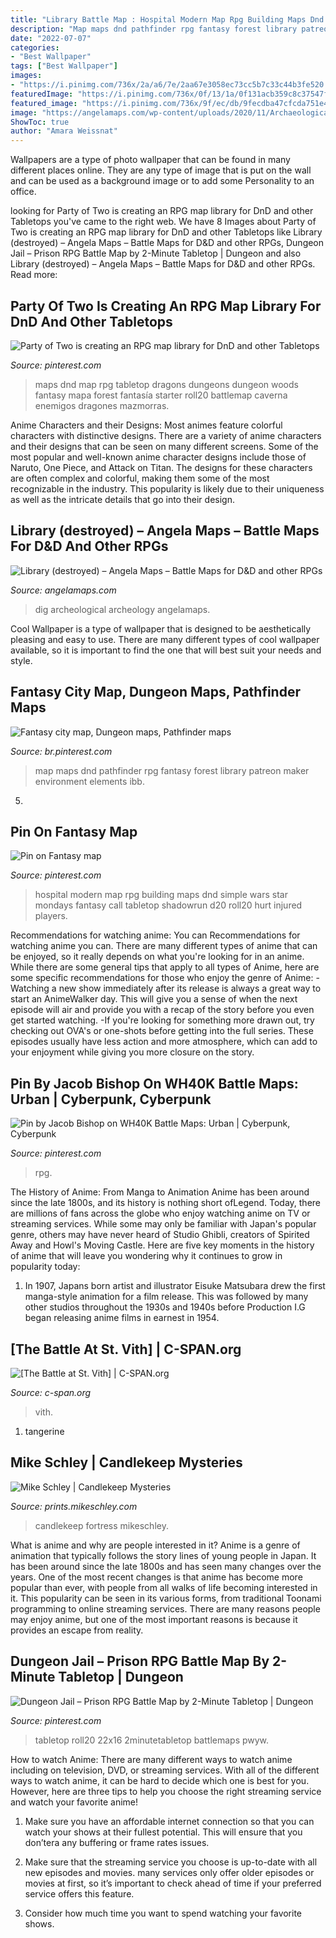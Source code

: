 ```yaml
---
title: "Library Battle Map : Hospital Modern Map Rpg Building Maps Dnd Simple Wars Star Mondays Fantasy Call Tabletop Shadowrun D20 Roll20 Hurt Injured Players"
description: "Map maps dnd pathfinder rpg fantasy forest library patreon maker environment elements ibb"
date: "2022-07-07"
categories:
- "Best Wallpaper"
tags: ["Best Wallpaper"]
images:
- "https://i.pinimg.com/736x/2a/a6/7e/2aa67e3058ec73cc5b7c33c44b3fe520.jpg"
featuredImage: "https://i.pinimg.com/736x/0f/13/1a/0f131acb359c8c37547fef57d4eb0597.jpg"
featured_image: "https://i.pinimg.com/736x/9f/ec/db/9fecdba47cfcda751e4eadce08ff95a7.jpg"
image: "https://angelamaps.com/wp-content/uploads/2020/11/ArchaeologicalDig_logo-1-scaled.jpg"
ShowToc: true
author: "Amara Weissnat"
---
```





Wallpapers are a type of photo wallpaper that can be found in many different places online. They are any type of image that is put on the wall and can be used as a background image or to add some Personality to an office.

	

		
looking for Party of Two is creating an RPG map library for DnD and other Tabletops you've came to the right web. We have 8 Images about Party of Two is creating an RPG map library for DnD and other Tabletops like Library (destroyed) – Angela Maps – Battle Maps for D&amp;D and other RPGs, Dungeon Jail – Prison RPG Battle Map by 2-Minute Tabletop | Dungeon and also Library (destroyed) – Angela Maps – Battle Maps for D&amp;D and other RPGs. Read more:
		
    
## Party Of Two Is Creating An RPG Map Library For DnD And Other Tabletops

<img loading=lazy src="https://i.pinimg.com/736x/9f/ec/db/9fecdba47cfcda751e4eadce08ff95a7.jpg" onerror="this.onerror=null;this.src='https://tse3.mm.bing.net/th?id=OIP.qJkYxJED4JD8fKA2gxImLwHaFP&amp;pid=15.1';" alt="Party of Two is creating an RPG map library for DnD and other Tabletops">

_Source: pinterest.com_

>maps dnd map rpg tabletop dragons dungeons dungeon woods fantasy mapa forest fantasía starter roll20 battlemap caverna enemigos dragones mazmorras. 

	

Anime Characters and their Designs: Most animes feature colorful characters with distinctive designs.
There are a variety of anime characters and their designs that can be seen on many different screens. Some of the most popular and well-known anime character designs include those of Naruto, One Piece, and Attack on Titan. The designs for these characters are often complex and colorful, making them some of the most recognizable in the industry. This popularity is likely due to their uniqueness as well as the intricate details that go into their design.

    
## Library (destroyed) – Angela Maps – Battle Maps For D&amp;D And Other RPGs

<img loading=lazy src="https://angelamaps.com/wp-content/uploads/2020/11/ArchaeologicalDig_logo-1-scaled.jpg" onerror="this.onerror=null;this.src='https://tse4.mm.bing.net/th?id=OIP.fdQn4V9j8gc9tmOQZS1CHwHaFj&amp;pid=15.1';" alt="Library (destroyed) – Angela Maps – Battle Maps for D&amp;D and other RPGs">

_Source: angelamaps.com_

>dig archeological archeology angelamaps. 

	

Cool Wallpaper is a type of wallpaper that is designed to be aesthetically pleasing and easy to use. There are many different types of cool wallpaper available, so it is important to find the one that will best suit your needs and style.

    
## Fantasy City Map, Dungeon Maps, Pathfinder Maps

<img loading=lazy src="https://i.pinimg.com/736x/0c/19/ef/0c19efac38d062d8dd8431c438a1cb4e.jpg" onerror="this.onerror=null;this.src='https://tse3.mm.bing.net/th?id=OIP.mccmlKPKo5NA4w9ZpVOB3QHaFP&amp;pid=15.1';" alt="Fantasy city map, Dungeon maps, Pathfinder maps">

_Source: br.pinterest.com_

>map maps dnd pathfinder rpg fantasy forest library patreon maker environment elements ibb. 

	

5.

    
## Pin On Fantasy Map

<img loading=lazy src="https://i.pinimg.com/736x/0f/13/1a/0f131acb359c8c37547fef57d4eb0597.jpg" onerror="this.onerror=null;this.src='https://tse4.mm.bing.net/th?id=OIP.FnrK32RT1xr5NUB8Zd3s1AHaOU&amp;pid=15.1';" alt="Pin on Fantasy map">

_Source: pinterest.com_

>hospital modern map rpg building maps dnd simple wars star mondays fantasy call tabletop shadowrun d20 roll20 hurt injured players. 

	

Recommendations for watching anime: You can
Recommendations for watching anime you can. There are many different types of anime that can be enjoyed, so it really depends on what you're looking for in an anime. While there are some general tips that apply to all types of Anime, here are some specific recommendations for those who enjoy the genre of Anime: 
-Watching a new show immediately after its release is always a great way to start an AnimeWalker day. This will give you a sense of when the next episode will air and provide you with a recap of the story before you even get started watching. 
-If you're looking for something more drawn out, try checking out OVA's or one-shots before getting into the full series. These episodes usually have less action and more atmosphere, which can add to your enjoyment while giving you more closure on the story.

    
## Pin By Jacob Bishop On WH40K Battle Maps: Urban | Cyberpunk, Cyberpunk

<img loading=lazy src="https://i.pinimg.com/736x/2a/a6/7e/2aa67e3058ec73cc5b7c33c44b3fe520.jpg" onerror="this.onerror=null;this.src='https://tse4.mm.bing.net/th?id=OIP.aT8mFQil6rupJdukr_IyhwHaJl&amp;pid=15.1';" alt="Pin by Jacob Bishop on WH40K Battle Maps: Urban | Cyberpunk, Cyberpunk">

_Source: pinterest.com_

>rpg. 

	

The History of Anime: From Manga to Animation
Anime has been around since the late 1800s, and its history is nothing short ofLegend. Today, there are millions of fans across the globe who enjoy watching anime on TV or streaming services. While some may only be familiar with Japan's popular genre, others may have never heard of Studio Ghibli, creators of Spirited Away and Howl's Moving Castle. Here are five key moments in the history of anime that will leave you wondering why it continues to grow in popularity today:
1) In 1907, Japans born artist and illustrator Eisuke Matsubara drew the first manga-style animation for a film release. This was followed by many other studios throughout the 1930s and 1940s before Production I.G began releasing anime films in earnest in 1954.

    
## [The Battle At St. Vith] | C-SPAN.org

<img loading=lazy src="https://ximage.c-spanvideo.org/eyJidWNrZXQiOiJwaWN0dXJlcy5jLXNwYW52aWRlby5vcmciLCJrZXkiOiJGaWxlc1wvZjI2XC8yMDIwMDEyNTE1MDk0MTAwM19oZC5qcGciLCJlZGl0cyI6eyJyZXNpemUiOnsiZml0IjoiY292ZXIiLCJoZWlnaHQiOjYzMCwid2lkdGgiOjEyMDB9fX0=" onerror="this.onerror=null;this.src='https://tse2.mm.bing.net/th?id=OIP._W6aHgNAhB46yf2M3dYRWgHaD4&amp;pid=15.1';" alt="[The Battle at St. Vith] | C-SPAN.org">

_Source: c-span.org_

>vith. 

	

1. tangerine 

    
## Mike Schley | Candlekeep Mysteries

<img loading=lazy src="https://prints.mikeschley.com/img/s/v-10/p2493146017-4.jpg" onerror="this.onerror=null;this.src='https://tse2.mm.bing.net/th?id=OIP.mrfdxbEEkhS1RZ_ILZn9LgHaE7&amp;pid=15.1';" alt="Mike Schley | Candlekeep Mysteries">

_Source: prints.mikeschley.com_

>candlekeep fortress mikeschley. 

	

What is anime and why are people interested in it?
Anime is a genre of animation that typically follows the story lines of young people in Japan. It has been around since the late 1800s and has seen many changes over the years. One of the most recent changes is that anime has become more popular than ever, with people from all walks of life becoming interested in it. This popularity can be seen in its various forms, from traditional Toonami programming to online streaming services. There are many reasons people may enjoy anime, but one of the most important reasons is because it provides an escape from reality.

    
## Dungeon Jail – Prison RPG Battle Map By 2-Minute Tabletop | Dungeon

<img loading=lazy src="https://i.pinimg.com/736x/71/9a/11/719a11a59001987b1a5c1e911e68a1aa.jpg" onerror="this.onerror=null;this.src='https://tse3.mm.bing.net/th?id=OIP.g2MJC32aPyaOz-LnPUZoMgHaFL&amp;pid=15.1';" alt="Dungeon Jail – Prison RPG Battle Map by 2-Minute Tabletop | Dungeon">

_Source: pinterest.com_

>tabletop roll20 22x16 2minutetabletop battlemaps pwyw. 

	

How to watch Anime: There are many different ways to watch anime including on television, DVD, or streaming services.
With all of the different ways to watch anime, it can be hard to decide which one is best for you. However, here are three tips to help you choose the right streaming service and watch your favorite anime!
1. Make sure you have an affordable internet connection so that you can watch your shows at their fullest potential. This will ensure that you don’tera any buffering or frame rates issues.

2. Make sure that the streaming service you choose is up-to-date with all new episodes and movies. many services only offer older episodes or movies at first, so it’s important to check ahead of time if your preferred service offers this feature.

3. Consider how much time you want to spend watching your favorite shows.

